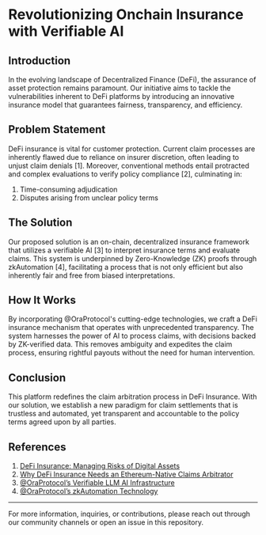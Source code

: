 # Revolutionizing Onchain Insurance with Verifiable AI

## Introduction
In the evolving landscape of Decentralized Finance (DeFi), the assurance of asset protection remains paramount. Our initiative aims to tackle the vulnerabilities inherent to DeFi platforms by introducing an innovative insurance model that guarantees fairness, transparency, and efficiency.

## Problem Statement
DeFi insurance is vital for customer protection. Current claim processes are inherently flawed due to reliance on insurer discretion, often leading to unjust claim denials [1]. Moreover, conventional methods entail protracted and complex evaluations to verify policy compliance [2], culminating in:
1. Time-consuming adjudication
2. Disputes arising from unclear policy terms

## The Solution
Our proposed solution is an on-chain, decentralized insurance framework that utilizes a verifiable AI [3] to interpret insurance terms and evaluate claims. This system is underpinned by Zero-Knowledge (ZK) proofs through zkAutomation [4], facilitating a process that is not only efficient but also inherently fair and free from biased interpretations.

## How It Works
By incorporating @OraProtocol's cutting-edge technologies, we craft a DeFi insurance mechanism that operates with unprecedented transparency. The system harnesses the power of AI to process claims, with decisions backed by ZK-verified data. This removes ambiguity and expedites the claim process, ensuring rightful payouts without the need for human intervention.

## Conclusion
This platform redefines the claim arbitration process in DeFi Insurance. With our solution, we establish a new paradigm for claim settlements that is trustless and automated, yet transparent and accountable to the policy terms agreed upon by all parties.

## References
1. [DeFi Insurance: Managing Risks of Digital Assets](https://neptunemutual.com/blog/defi-insurance-managing-risks-of-digital-assets/)
2. [Why DeFi Insurance Needs an Ethereum-Native Claims Arbitrator](https://blog.kleros.io/why-defi-insurance-needs-an-ethereum-native-claims-arbitrator/)
3. [@OraProtocol’s Verifiable LLM AI Infrastructure](https://www.ora.io/app/opml/llm) 
4. [@OraProtocol’s zkAutomation Technology](https://docs.ora.io/doc/cle-standards/zk-oracle/zkautomation)

---

For more information, inquiries, or contributions, please reach out through our community channels or open an issue in this repository.
